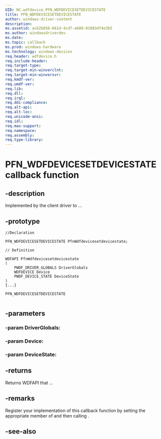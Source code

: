 ```yaml
---
UID: NC.wdfdevice.PFN_WDFDEVICESETDEVICESTATE
title: PFN_WDFDEVICESETDEVICESTATE
author: windows-driver-content
description: 
ms.assetid: ac62b856-661d-4cd7-a680-01083df4e3b5
ms.author: windowsdriverdev
ms.date: 
ms.topic: callback
ms.prod: windows-hardware
ms.technology: windows-devices
req.header: wdfdevice.h
req.include-header:
req.target-type:
req.target-min-winverclnt:
req.target-min-winversvr:
req.kmdf-ver:
req.umdf-ver:
req.lib:
req.dll:
req.irql: 
req.ddi-compliance:
req.alt-api:
req.alt-loc:
req.unicode-ansi:
req.idl:
req.max-support:
req.namespace:
req.assembly:
req.type-library:
---
```


# PFN_WDFDEVICESETDEVICESTATE callback function

## -description

Implemented by the client driver to ... 

## -prototype

```
//Declaration

PFN_WDFDEVICESETDEVICESTATE PfnWdfdevicesetdevicestate; 

// Definition

WDFAPI PfnWdfdevicesetdevicestate 
(
	PWDF_DRIVER_GLOBALS DriverGlobals
	WDFDEVICE Device
	PWDF_DEVICE_STATE DeviceState
)
{...}

PFN_WDFDEVICESETDEVICESTATE 


```

## -parameters

### -param DriverGlobals: 
### -param Device: 
### -param DeviceState: 



## -returns

Returns WDFAPI that ...

## -remarks

Register your implementation of this callback function by setting the appropriate member of <!-- REPLACE ME --> and then calling <!-- REPLACE ME -->.


## -see-also